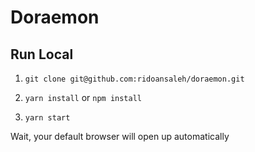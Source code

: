 # Doraemon

## Run Local

1. `git clone git@github.com:ridoansaleh/doraemon.git`

2. `yarn install` or `npm install`

3. `yarn start`

Wait, your default browser will open up automatically

